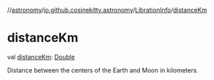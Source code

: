 //[astronomy](../../../index.md)/[io.github.cosinekitty.astronomy](../index.md)/[LibrationInfo](index.md)/[distanceKm](distance-km.md)

# distanceKm

val [distanceKm](distance-km.md): [Double](https://kotlinlang.org/api/latest/jvm/stdlib/kotlin-stdlib/kotlin/-double/index.html)

Distance between the centers of the Earth and Moon in kilometers.
